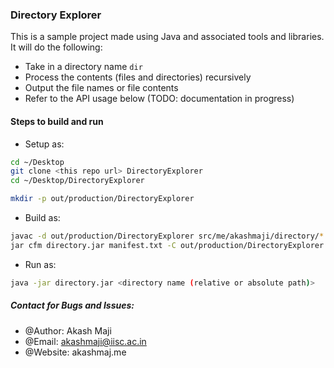 ### Directory Explorer
This is a sample project made using Java and associated tools and libraries.
It will do the following:
- Take in a directory name `dir`
- Process the contents (files and directories) recursively
- Output the file names or file contents
- Refer to the API usage below (TODO: documentation in progress)

#### Steps to build and run
- Setup as: 
```bash
cd ~/Desktop
git clone <this repo url> DirectoryExplorer
cd ~/Desktop/DirectoryExplorer

mkdir -p out/production/DirectoryExplorer
```

- Build as: 
```bash
javac -d out/production/DirectoryExplorer src/me/akashmaji/directory/*.java src/me/akashmaji/directory/explorer/*.java
jar cfm directory.jar manifest.txt -C out/production/DirectoryExplorer .
```
- Run as:
```bash
java -jar directory.jar <directory name (relative or absolute path)>
```

##### Contact for Bugs and Issues:
- @Author: Akash Maji
- @Email: akashmaji@iisc.ac.in
- @Website: akashmaj.me
